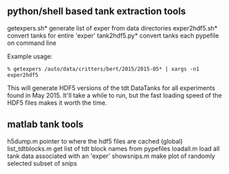 python/shell based tank extraction tools
----------------------------------------
getexpers.sh*			generate list of exper from data directories
exper2hdf5.sh*			convert tanks for entire 'exper' 
tank2hdf5.py*			convert tanks each pypefile on command line

Example usage:

    % getexpers /auto/data/critters/bert/2015/2015-05* | xargs -n1 exper2hdf5

This will generate HDF5 versions of the tdt DataTanks for all
experiments found in May 2015. It'll take a while to run, but the fast
loading speed of the HDF5 files makes it worth the time.

matlab tank tools
------------------------------
h5dump.m				pointer to where the hdf5 files are cached (global)
list_tdtblocks.m		get list of tdt block names from pypefiles
loadall.m				load all tank data associated with an 'exper'
showsnips.m				make plot of randomly selected subset of snips






